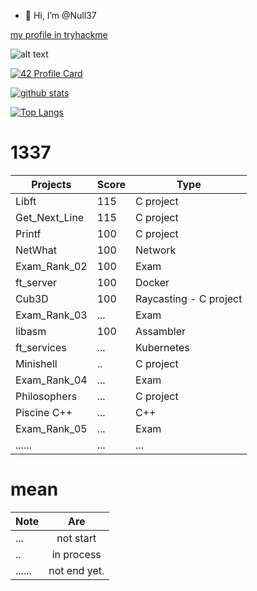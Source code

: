 - 👋 Hi, I’m @Null37

<!---
zerossamadi/zerossamadi is a ✨ special ✨ repository because its `README.md` (this file) appears on your GitHub profile.
You can click the Preview link to take a look at your changes.
--->

[my profile in tryhackme](https://tryhackme.com/p/Null37)

![alt text](https://i.imgur.com/wrpLSn7.png "Logo Title Text 1")


[![42 Profile Card](https://1337-readme.vercel.app/api/profile?cursus=42cursus&login=ssamadi)](https://github.com/Null37)


[![github stats](https://github-readme-stats.vercel.app/api?username=Null37&count_private=true&show_icons=true&theme=dark)](https://github.com/Null37/github-readme-stats)

[![Top Langs](https://github-readme-stats.vercel.app/api/top-langs/?username=Null37&layout=compact&exclude_repo=ft_server&langs_count=15&theme=highcontrast)](https://github.com/Null37/github-readme-stats)

# 1337
|   Projects	|  Score	| Type |
|---	|---	|--- |
| Libft | 115 | C project |
| Get_Next_Line	| 115 | C project |
| Printf	| 100 | C project |
| NetWhat | 100 | Network |
| Exam_Rank_02 | 100 | Exam |
| ft_server | 100 | Docker |
| Cub3D | 100 | Raycasting - C project |
| Exam_Rank_03 | ... | Exam |
| libasm | 100 | Assambler |
| ft_services | ... | Kubernetes |
| Minishell | .. | C project |
| Exam_Rank_04 | ... | Exam |
| Philosophers |... | C project |
| Piscine C++ | ... | C++ |
| Exam_Rank_05 | ...  | Exam |
|......        | ... |  ... |

# mean
|Note           | Are           |
| ------------- |:-------------:|
| ...           | not start     |
| ..            | in process    |
|......         | not end yet.  |
